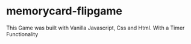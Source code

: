 # memorycard-flipgame
This Game was built with Vanilla Javascript, Css and Html. With a Timer Functionality
